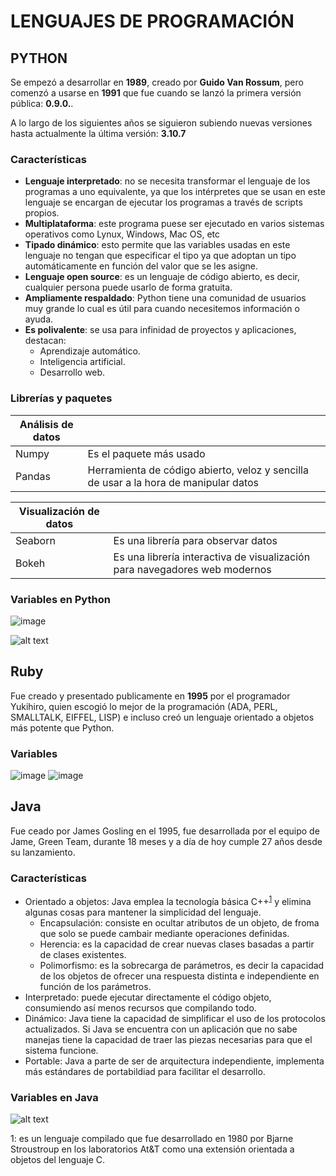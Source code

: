 # LENGUAJES DE PROGRAMACIÓN
## PYTHON
Se empezó a desarrollar en **1989**, creado por **Guido Van Rossum**, pero comenzó a usarse en **1991** que fue cuando se lanzó la primera versión pública: **0.9.0.**.

A lo largo de los siguientes años se siguieron subiendo nuevas versiones hasta actualmente la última versión: **3.10.7**


### Características
- **Lenguaje interpretado**: no se necesita transformar el lenguaje de los programas a uno equivalente, ya que los intérpretes que se usan en este lenguaje se encargan de ejecutar los programas a través de scripts propios.
- **Multiplataforma**: este programa puese ser ejecutado en varios sistemas operativos como Lynux, Windows, Mac OS, etc
- **Tipado dinámico**: esto permite que las variables usadas en este lenguaje no tengan que especificar el tipo ya que adoptan un tipo automáticamente en función del valor que se les asigne.
- **Lenguaje open source**: es un lenguaje de código abierto, es decir, cualquier persona puede usarlo de forma gratuita.
- **Ampliamente respaldado**: Python tiene una comunidad de usuarios muy grande lo cual es útil para cuando necesitemos información o ayuda.
- **Es polivalente**: se usa para infinidad de proyectos y aplicaciones, destacan:
  - Aprendizaje automático.
  - Inteligencia artificial.
  - Desarrollo web.
 
### Librerías y paquetes
 
| Análisis de datos |             |
| --- | --- |
| Numpy | Es el paquete más usado |
| Pandas | Herramienta de código abierto, veloz y sencilla de usar a la hora de manipular datos |

| Visualización de datos |             |
| --- | --- |
| Seaborn| Es una librería para observar datos  |
| Bokeh | Es una librería interactiva de visualización para navegadores web modernos|

### Variables en Python
![image](https://user-images.githubusercontent.com/114908591/194095727-04b04646-b4d2-4b91-8c87-b2710cd30b81.png)


 

![alt text](https://upload.wikimedia.org/wikipedia/commons/thumb/f/f8/Python_logo_and_wordmark.svg/1280px-Python_logo_and_wordmark.svg.png)


## Ruby 

Fue creado y presentado publicamente en **1995** por el programador Yukihiro, quien escogió lo mejor de la programación (ADA, PERL, SMALLTALK, EIFFEL, LISP) e incluso creó un lenguaje orientado a objetos más potente que Python.

### Variables
![image](https://user-images.githubusercontent.com/114908591/194092106-7a907573-d710-4398-8277-087459ecb22a.png)
![image](https://user-images.githubusercontent.com/114908591/194093589-c4c242d5-ba50-4404-87ec-1ed2a340b387.png)

## Java
Fue ceado por James Gosling en el 1995, fue desarrollada por el equipo de Jame, Green Team, durante 18 meses y a día de hoy cumple 27 años desde su lanzamiento.

### Características
- Orientado a objetos: Java emplea la tecnología básica C++<sup>[1](#C++)</sup> y elimina algunas cosas para mantener la simplicidad del lenguaje.
  - Encapsulación: consiste en ocultar atributos de un objeto, de froma que solo se puede cambair mediante operaciones definidas.
  - Herencia: es la capacidad de crear nuevas clases basadas a partir de clases existentes.
  - Polimorfismo: es la sobrecarga de parámetros, es decir la capacidad de los objetos de ofrecer una respuesta distinta e independiente en función de los parámetros.
- Interpretado: puede ejecutar directamente el código objeto, consumiendo así menos recursos que compilando todo.
- Dinámico: Java tiene la capacidad de simplificar el uso de los protocolos actualizados. Si Java se encuentra con un aplicación que no sabe manejas tiene la capacidad de traer las piezas necesarias para que el sistema funcione.
- Portable: Java a parte de ser de arquitectura independiente, implementa más estándares de portabildiad para facilitar el desarrollo.





### Variables en Java


![alt text](https://i.blogs.es/53044d/java/1366_521.jpg)
 
<a name="C++">1</a>: es un lenguaje compilado que fue desarrollado en 1980 por Bjarne Stroustroup en los laboratorios At&T como una extensión orientada a objetos del lenguaje C. 



